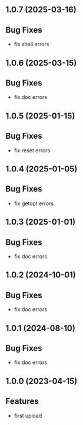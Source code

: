 ## 1.0.7 (2025-03-16)

## Bug Fixes

- fix shell errors

## 1.0.6 (2025-03-15)

## Bug Fixes

- fix doc errors

## 1.0.5 (2025-01-15)

## Bug Fixes

- fix reset errors

## 1.0.4 (2025-01-05)

## Bug Fixes

- fix getopt errors

## 1.0.3 (2025-01-01)

## Bug Fixes

- fix doc errors

## 1.0.2 (2024-10-01)

## Bug Fixes

- fix doc errors

## 1.0.1 (2024-08-10)

## Bug Fixes

- fix doc errors

## 1.0.0 (2023-04-15)

## Features

- first upload